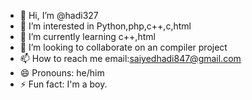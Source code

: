 - 👋 Hi, I’m @hadi327
- 👀 I’m interested in Python,php,c++,c,html
- 🌱 I’m currently learning c++,html
- 💞️ I’m looking to collaborate on an compiler project
- 📫 How to reach me email:saiyedhadi847@gmail.com
- 😄 Pronouns: he/him
- ⚡ Fun fact: I'm a boy.

<!---
hadi327/hadi327 is a ✨ special ✨ repository because its `README.md` (this file) appears on your GitHub profile.
You can click the Preview link to take a look at your changes.
--->
